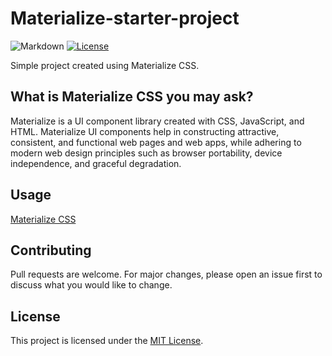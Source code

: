 # Materialize-starter-project

![Markdown](https://img.shields.io/badge/Markdown-000000?style=for-the-badge&logo=markdown&logoColor=white)
[![License](https://img.shields.io/github/license/domac1999/materialize-starter-project?color=indigo&style=for-the-badge)](https://github.com/domac1999/materialize-starter-project/blob/main/LICENSE)

Simple project created using Materialize CSS.

## What is Materialize CSS you may ask?

Materialize is a UI component library created with CSS, JavaScript, and HTML. Materialize UI components help in constructing attractive, consistent, and functional web pages and web apps, while adhering to modern web design principles such as browser portability, device independence, and graceful degradation.

## Usage

[Materialize CSS](https://materializecss.com)


## Contributing

Pull requests are welcome. For major changes, please open an issue first
to discuss what you would like to change.

## License

This project is licensed under the [MIT License](LICENSE).
